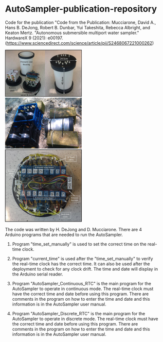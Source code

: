 # AutoSampler-publication-repository
Code for the publication "Code from the Publication: Mucciarone, David A., Hans B. DeJong, Robert B. Dunbar, Yui Takeshita, Rebecca Albright, and Keaton Mertz. "Autonomous submersible multiport water sampler." HardwareX 9 (2021): e00197.(https://www.sciencedirect.com/science/article/pii/S2468067221000262)

<img src="https://github.com/hansbdejong/AutoSampler-publication-repository/blob/main/readMeFigures/sampler1.jpg" width=50% height=50%>
<img src="https://github.com/hansbdejong/AutoSampler-publication-repository/blob/main/readMeFigures/sampler2.jpg" width=50% height=50%>
<img src="https://github.com/hansbdejong/AutoSampler-publication-repository/blob/main/readMeFigures/sampler3.jpg" width=50% height=50%>





The code was written by H. DeJong and D. Mucciarone. There are 4 Arduino programs that are needed to run the AutoSampler.

1. Program "time_set_manually" is used to set the correct time on the real-time clock. 

2. Program "current_time" is used after the "time_set_manually" to verify the real-time clock has the correct time. It can also be used after the deployment to check for any clock drift. The time and date will display in the Arduino serial reader.

3. Program "AutoSampler_Continuous_RTC" is the main program for the AutoSampler to operate in continuous mode. The real-time clock must have the correct time and date before using this program. There are comments in the program on how to enter the time and date and this information is in the AutoSampler user manual.

4. Program "AutoSampler_Discrete_RTC" is the main program for the AutoSampler to operate in discrete mode. The real-time clock must have the correct time and date before using this program. There are comments in the program on how to enter the time and date and this information is in the AutoSampler user manual.
